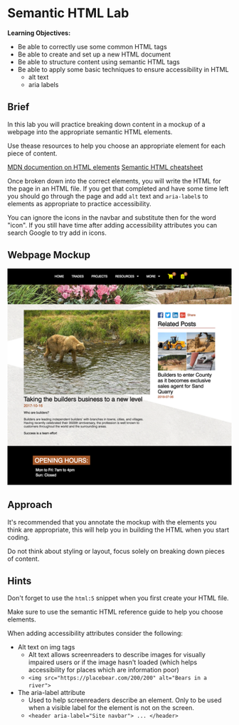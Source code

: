 # Semantic HTML Lab

**Learning Objectives:**

- Be able to correctly use some common HTML tags
- Be able to create and set up a new HTML document
- Be able to structure content using semantic HTML tags
- Be able to apply some basic techniques to ensure accessibility in HTML
  - alt text
  - aria labels

## Brief

In this lab you will practice breaking down content in a mockup of a webpage into the appropriate semantic HTML elements.

Use thease resources to help you choose an appropriate element for each piece of content. 

[MDN documention on HTML elements](https://developer.mozilla.org/en-US/docs/Web/HTML/Element)
[Semantic HTML cheatsheet](https://websitesetup.org/wp-content/uploads/2014/09/html5-cheat-sheet.png)

Once broken down into the correct elements, you will write the HTML for the page in an HTML file. If you get that completed and have some time left you should go through the page and add `alt` text and `aria-label`s to elements as appropriate to practice accessibility.

You can ignore the icons in the navbar and substitute then for the word "icon". If you still have time after adding accessibility attributes you can search Google to try add in icons.

## Webpage Mockup

![Mockup of webpage](./images/mockup.png)

## Approach

It's recommended that you annotate the mockup with the elements you think are appropriate, this will help you in building the HTML when you start coding.

Do not think about styling or layout, focus solely on breaking down pieces of content.

## Hints

Don't forget to use the `html:5` snippet when you first create your HTML file.

Make sure to use the semantic HTML reference guide to help you choose elements.

When adding accessibility attributes consider the following:

- Alt text on img tags
  - Alt text allows screenreaders to describe images for visually impaired users or if the image hasn't loaded (which helps accessibility for places which are information poor)
  - `<img src="https://placebear.com/200/200" alt="Bears in a river">`
- The aria-label attribute
  - Used to help screenreaders describe an element. Only to be used when a visible label for the element is not on the screen.
  - `<header aria-label="Site navbar"> ... </header>`
